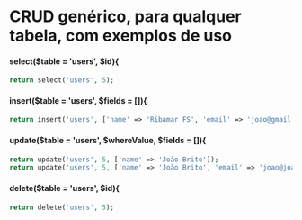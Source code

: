# CRUD genérico, para qualquer tabela, com exemplos de uso

#### select($table = 'users', $id){
```php
return select('users', 5);
```
#### insert($table = 'users', $fields = []){
```php
return insert('users', ['name' => 'Ribamar FS', 'email' => 'joao@gmail.com', 'password' => bcrypt('123456')]);
```
#### update($table = 'users', $whereValue, $fields = []){
```php
return update('users', 5, ['name' => 'João Brito']);
return update('users', 5, ['name' => 'João Brito', 'email' => 'joao@joao.org']);
```
#### delete($table = 'users', $id){
```php
return delete('users', 5);
```

